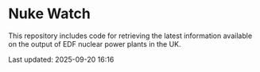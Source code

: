 # Nuke Watch

This repository includes code for retrieving the latest information available on the output of EDF nuclear power plants in the UK.

Last updated: 2025-09-20 16:16